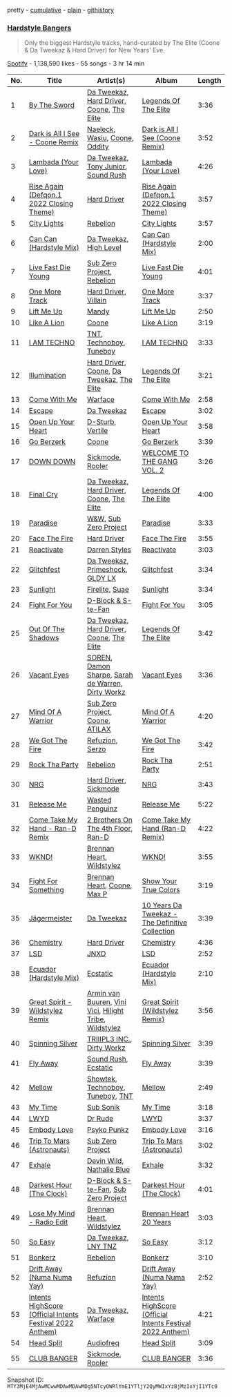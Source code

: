 pretty - [cumulative](/playlists/cumulative/37i9dQZF1DX0pH2SQMRXnC.md) - [plain](/playlists/plain/37i9dQZF1DX0pH2SQMRXnC) - [githistory](https://github.githistory.xyz/mackorone/spotify-playlist-archive/blob/main/playlists/plain/37i9dQZF1DX0pH2SQMRXnC)

### [Hardstyle Bangers](https://open.spotify.com/playlist/37i9dQZF1DX0pH2SQMRXnC)

> Only the biggest Hardstyle tracks, hand\-curated by The Elite \(Coone & Da Tweekaz & Hard Driver\) for New Years' Eve.

[Spotify](https://open.spotify.com/user/spotify) - 1,138,590 likes - 55 songs - 3 hr 14 min

| No. | Title | Artist(s) | Album | Length |
|---|---|---|---|---|
| 1 | [By The Sword](https://open.spotify.com/track/0k8JlkHqTUUfOf48peC3Dp) | [Da Tweekaz](https://open.spotify.com/artist/6UOk7DmvqlzWmo6gjhZvn6), [Hard Driver](https://open.spotify.com/artist/1rpLzYzfrueWdkpcIunZQl), [Coone](https://open.spotify.com/artist/1Wt63OMKtv6v2ivHuQLm2C), [The Elite](https://open.spotify.com/artist/7KNKKIsyxgZRBWnrcj8vHk) | [Legends Of The Elite](https://open.spotify.com/album/50RHfqIEtQS0dZxBrrFUF3) | 3:36 |
| 2 | [Dark is All I See \- Coone Remix](https://open.spotify.com/track/2sbUzaHihePu45j9MslHN5) | [Naeleck](https://open.spotify.com/artist/2DYDFBqoaBP2i9XrTGpOgF), [Wasiu](https://open.spotify.com/artist/5U1eJDpMKZiQustw16e0g2), [Coone](https://open.spotify.com/artist/1Wt63OMKtv6v2ivHuQLm2C), [Oddity](https://open.spotify.com/artist/6jZl6risV5vg6O83zKSHHs) | [Dark is All I See \(Coone Remix\)](https://open.spotify.com/album/4xFPRWDxU3cRQck6WPnq43) | 3:52 |
| 3 | [Lambada \(Your Love\)](https://open.spotify.com/track/2oefmctoiEMHs6Cf6PmoHj) | [Da Tweekaz](https://open.spotify.com/artist/6UOk7DmvqlzWmo6gjhZvn6), [Tony Junior](https://open.spotify.com/artist/17esEoE9uEHFKuzkar2UL0), [Sound Rush](https://open.spotify.com/artist/7IFPeV5Ew63S7Hid0AjNgK) | [Lambada \(Your Love\)](https://open.spotify.com/album/0WgTsrXmzSihOCRoRS5Bn6) | 4:26 |
| 4 | [Rise Again \(Defqon.1 2022 Closing Theme\)](https://open.spotify.com/track/5U8ciuvj0LDMk9h66NhwzR) | [Hard Driver](https://open.spotify.com/artist/1rpLzYzfrueWdkpcIunZQl) | [Rise Again \(Defqon.1 2022 Closing Theme\)](https://open.spotify.com/album/1eO3xCCiCtzPmeuEwJUTbH) | 3:57 |
| 5 | [City Lights](https://open.spotify.com/track/0oKYNnouzywEqUnY7z5uhD) | [Rebelion](https://open.spotify.com/artist/5JcSyYpBdqCmjJyVlKh7Yg) | [City Lights](https://open.spotify.com/album/1FMRGNt8vk6DsJOevaCneq) | 3:57 |
| 6 | [Can Can \(Hardstyle Mix\)](https://open.spotify.com/track/1qXFfxYo6lyVk8Cgeuyuu2) | [Da Tweekaz](https://open.spotify.com/artist/6UOk7DmvqlzWmo6gjhZvn6), [High Level](https://open.spotify.com/artist/4KvRH69whFDlnlkk39c1Hh) | [Can Can \(Hardstyle Mix\)](https://open.spotify.com/album/7c9YtdfJjz6pCQWrrWb8Gn) | 2:00 |
| 7 | [Live Fast Die Young](https://open.spotify.com/track/6Dr20NRSnMh9NT76D4FNqk) | [Sub Zero Project](https://open.spotify.com/artist/4f0OXMMSxr0r8Ztx6CdpAl), [Rebelion](https://open.spotify.com/artist/5JcSyYpBdqCmjJyVlKh7Yg) | [Live Fast Die Young](https://open.spotify.com/album/4T6rUAR786jTllgifeo6Zx) | 4:01 |
| 8 | [One More Track](https://open.spotify.com/track/1s36TgCXpzV2SidScpapiR) | [Hard Driver](https://open.spotify.com/artist/1rpLzYzfrueWdkpcIunZQl), [Villain](https://open.spotify.com/artist/7iajTuviby3038TmfrpvZ3) | [One More Track](https://open.spotify.com/album/4KwMAyGEhGjeH9igAWcM3w) | 3:37 |
| 9 | [Lift Me Up](https://open.spotify.com/track/6e7FmgZJ9TMRZObKBC9kbl) | [Mandy](https://open.spotify.com/artist/59VlEky6rgwrcluurlvspE) | [Lift Me Up](https://open.spotify.com/album/2SXeCXid6oiZJYc24PBKKC) | 2:50 |
| 10 | [Like A Lion](https://open.spotify.com/track/2kxeK97qaeEnpwIJDPYCQG) | [Coone](https://open.spotify.com/artist/1Wt63OMKtv6v2ivHuQLm2C) | [Like A Lion](https://open.spotify.com/album/6KdB1uh7yYtDq5VKnja2ui) | 3:19 |
| 11 | [I AM TECHNO](https://open.spotify.com/track/7du6lb0kc6ddcS9XtCnrIo) | [TNT](https://open.spotify.com/artist/1CqOLQmjzVWXQTiIN5Wucs), [Technoboy](https://open.spotify.com/artist/37jL2LnGjAkadOCszr8v7C), [Tuneboy](https://open.spotify.com/artist/3mZnhzeAyjpFhO3cIepzBr) | [I AM TECHNO](https://open.spotify.com/album/1a2FSIu7GSzAbvgptrf0An) | 3:33 |
| 12 | [Illumination](https://open.spotify.com/track/5qj1X8ca7DrVbIA3RFxDbC) | [Hard Driver](https://open.spotify.com/artist/1rpLzYzfrueWdkpcIunZQl), [Coone](https://open.spotify.com/artist/1Wt63OMKtv6v2ivHuQLm2C), [Da Tweekaz](https://open.spotify.com/artist/6UOk7DmvqlzWmo6gjhZvn6), [The Elite](https://open.spotify.com/artist/7KNKKIsyxgZRBWnrcj8vHk) | [Legends Of The Elite](https://open.spotify.com/album/50RHfqIEtQS0dZxBrrFUF3) | 3:21 |
| 13 | [Come With Me](https://open.spotify.com/track/6vFEXiW7QPKGRardogdK6f) | [Warface](https://open.spotify.com/artist/1wuQQfTDZhgNb4GJyhThUs) | [Come With Me](https://open.spotify.com/album/1nS5RjmwKhROZY2XvSL71u) | 2:58 |
| 14 | [Escape](https://open.spotify.com/track/1dugN8I61tGdZdhv35RwUg) | [Da Tweekaz](https://open.spotify.com/artist/6UOk7DmvqlzWmo6gjhZvn6) | [Escape](https://open.spotify.com/album/0vqePb5wH89LX8AopcptZk) | 3:02 |
| 15 | [Open Up Your Heart](https://open.spotify.com/track/2klFM38gNMzVJdgGGfskhE) | [D\-Sturb](https://open.spotify.com/artist/7E6DrjKJieOdJKO8mbwCMO), [Vertile](https://open.spotify.com/artist/2CREMC4YATn7Bx9ZQku6IH) | [Open Up Your Heart](https://open.spotify.com/album/2HIciu2sc1pzveLUV6x3wu) | 3:58 |
| 16 | [Go Berzerk](https://open.spotify.com/track/6I3B1N6a5MB14HlqE9e73u) | [Coone](https://open.spotify.com/artist/1Wt63OMKtv6v2ivHuQLm2C) | [Go Berzerk](https://open.spotify.com/album/2KLMiRJWJadYQ0MFVv5BLL) | 3:39 |
| 17 | [DOWN DOWN](https://open.spotify.com/track/6H4mOpaopoXbLkf12GEhe4) | [Sickmode](https://open.spotify.com/artist/5PbgCU02dfdBCAzpOaNmYW), [Rooler](https://open.spotify.com/artist/2lpFs8QJyIeVDb2Sq4vZYi) | [WELCOME TO THE GANG VOL\. 2](https://open.spotify.com/album/0mC2Hi8MHgiuY03hJPbaxZ) | 3:26 |
| 18 | [Final Cry](https://open.spotify.com/track/4NVKBCNRf6SJUtsUlSZefv) | [Da Tweekaz](https://open.spotify.com/artist/6UOk7DmvqlzWmo6gjhZvn6), [Hard Driver](https://open.spotify.com/artist/1rpLzYzfrueWdkpcIunZQl), [Coone](https://open.spotify.com/artist/1Wt63OMKtv6v2ivHuQLm2C), [The Elite](https://open.spotify.com/artist/7KNKKIsyxgZRBWnrcj8vHk) | [Legends Of The Elite](https://open.spotify.com/album/50RHfqIEtQS0dZxBrrFUF3) | 4:00 |
| 19 | [Paradise](https://open.spotify.com/track/3vyw1KgD1UNpWbupv7vkE4) | [W&W](https://open.spotify.com/artist/2rTo8KIkBTFjQS7VvaKYQ4), [Sub Zero Project](https://open.spotify.com/artist/4f0OXMMSxr0r8Ztx6CdpAl) | [Paradise](https://open.spotify.com/album/3yIhfMPqfXeCpE30K34fer) | 3:33 |
| 20 | [Face The Fire](https://open.spotify.com/track/4evxamNGus4rXd3EN74Hy6) | [Hard Driver](https://open.spotify.com/artist/1rpLzYzfrueWdkpcIunZQl) | [Face The Fire](https://open.spotify.com/album/0GhIWxKkS99zPV9m8OkGTB) | 3:55 |
| 21 | [Reactivate](https://open.spotify.com/track/4EnSchPRIh9xWOb2SIrRQU) | [Darren Styles](https://open.spotify.com/artist/2gZzTzeACSwFqkMroVxmnm) | [Reactivate](https://open.spotify.com/album/5wrPSKbqGIXpi3ede6H9ye) | 3:03 |
| 22 | [Glitchfest](https://open.spotify.com/track/520lQH0OKISQm982IiHZ15) | [Da Tweekaz](https://open.spotify.com/artist/6UOk7DmvqlzWmo6gjhZvn6), [Primeshock](https://open.spotify.com/artist/0BtiMLqwAvO3yHcPh5BWCS), [GLDY LX](https://open.spotify.com/artist/5W8ur0q0526Cj59h4qbmjl) | [Glitchfest](https://open.spotify.com/album/53UJc38EHLHscfz8iBxgGn) | 3:34 |
| 23 | [Sunlight](https://open.spotify.com/track/4OSJ9LrhlX3V2n3sYf4Vbk) | [Firelite](https://open.spotify.com/artist/7FTQICqfx93tZdwZJb3wt2), [Suae](https://open.spotify.com/artist/0pTJdgzCj4Wo6RwdOcGinx) | [Sunlight](https://open.spotify.com/album/0RkrvVUlFLSADQTTH3K0Kw) | 3:34 |
| 24 | [Fight For You](https://open.spotify.com/track/5GCL6u4hSfHrGUZPLyJBfZ) | [D\-Block & S\-te\-Fan](https://open.spotify.com/artist/6L7a6wPGpvLtTwOsMLnF1z) | [Fight For You](https://open.spotify.com/album/27ncfi8pJJtN4xPRD37Lp7) | 3:05 |
| 25 | [Out Of The Shadows](https://open.spotify.com/track/0wM5xMaTddQjAXkNcFBcrR) | [Da Tweekaz](https://open.spotify.com/artist/6UOk7DmvqlzWmo6gjhZvn6), [Hard Driver](https://open.spotify.com/artist/1rpLzYzfrueWdkpcIunZQl), [Coone](https://open.spotify.com/artist/1Wt63OMKtv6v2ivHuQLm2C), [The Elite](https://open.spotify.com/artist/7KNKKIsyxgZRBWnrcj8vHk) | [Legends Of The Elite](https://open.spotify.com/album/50RHfqIEtQS0dZxBrrFUF3) | 3:42 |
| 26 | [Vacant Eyes](https://open.spotify.com/track/0zSBBmydHNQY1ZWSb8y3ag) | [SOREN](https://open.spotify.com/artist/5HAvpiAJqMMyW1ZtTkHhkq), [Damon Sharpe](https://open.spotify.com/artist/3Woqe3KegExVyrEK1I6ITJ), [Sarah de Warren](https://open.spotify.com/artist/2V431yZGG08uroH2CZAgur), [Dirty Workz](https://open.spotify.com/artist/02oW60rlHXuLMBiODd6nob) | [Vacant Eyes](https://open.spotify.com/album/2jiCBN2jaaYCTWEvOLloY3) | 3:36 |
| 27 | [Mind Of A Warrior](https://open.spotify.com/track/1aG0rVDtV2RhkrirqFzOid) | [Sub Zero Project](https://open.spotify.com/artist/4f0OXMMSxr0r8Ztx6CdpAl), [Coone](https://open.spotify.com/artist/1Wt63OMKtv6v2ivHuQLm2C), [ATILAX](https://open.spotify.com/artist/1DLc4wnbKa3RWJsqwPehbk) | [Mind Of A Warrior](https://open.spotify.com/album/3q6UD4VSZhqLk7j9o8WZHm) | 4:20 |
| 28 | [We Got The Fire](https://open.spotify.com/track/3ytpNDBUIoqJtqm6Xe8mtF) | [Refuzion](https://open.spotify.com/artist/1BpCQRsYuiRg1TXKR2SQe1), [Serzo](https://open.spotify.com/artist/3OhUveXjN6gDbNt7ygN8z6) | [We Got The Fire](https://open.spotify.com/album/3BZCF2hxSRiu3dfHExwMBT) | 3:42 |
| 29 | [Rock Tha Party](https://open.spotify.com/track/2y4MGW3z5eMAZTXm7Q0T7V) | [Rebelion](https://open.spotify.com/artist/5JcSyYpBdqCmjJyVlKh7Yg) | [Rock Tha Party](https://open.spotify.com/album/7dBMFgErPgPAd1PNTo57Is) | 2:51 |
| 30 | [NRG](https://open.spotify.com/track/7pla1KbEojTBfSBAfO8QqG) | [Hard Driver](https://open.spotify.com/artist/1rpLzYzfrueWdkpcIunZQl), [Sickmode](https://open.spotify.com/artist/5PbgCU02dfdBCAzpOaNmYW) | [NRG](https://open.spotify.com/album/373ndAg7ONIo6b9h0620rU) | 3:43 |
| 31 | [Release Me](https://open.spotify.com/track/1mprEFDDau0OEUMirMcWfZ) | [Wasted Penguinz](https://open.spotify.com/artist/1Ok5WQlGEnuFOiUlpCKcVT) | [Release Me](https://open.spotify.com/album/0PwbYjSdPuFKRrxOajVYVr) | 5:22 |
| 32 | [Come Take My Hand \- Ran\-D Remix](https://open.spotify.com/track/4plFHRIYpyvO46CWG2UMvG) | [2 Brothers On The 4th Floor](https://open.spotify.com/artist/5wsBGjgRsASMggXLPF7pYm), [Ran\-D](https://open.spotify.com/artist/7IeovKzVkfcG9mIJGNzTcT) | [Come Take My Hand \(Ran\-D Remix\)](https://open.spotify.com/album/06a36yj8fqrm8MUFeI7qO4) | 4:22 |
| 33 | [WKND!](https://open.spotify.com/track/76e9eoJxKRoQhutO5CvDqX) | [Brennan Heart](https://open.spotify.com/artist/5QySqc6yAFDx9m7fedFZmC), [Wildstylez](https://open.spotify.com/artist/0wr85NuJuAYZsRzP1lJgiV) | [WKND!](https://open.spotify.com/album/60ghuelB3S5nXjgOXn8Gh0) | 3:55 |
| 34 | [Fight For Something](https://open.spotify.com/track/4v0pQjXKhn23KCOymfoSsh) | [Brennan Heart](https://open.spotify.com/artist/5QySqc6yAFDx9m7fedFZmC), [Coone](https://open.spotify.com/artist/1Wt63OMKtv6v2ivHuQLm2C), [Max P](https://open.spotify.com/artist/7D76Zt5h5OIV4zHi1AtCqw) | [Show Your True Colors](https://open.spotify.com/album/5jVqEmzWDbBcZml7XNcjvu) | 3:19 |
| 35 | [Jägermeister](https://open.spotify.com/track/19UGEZoMAqqaTEcEYNvsox) | [Da Tweekaz](https://open.spotify.com/artist/6UOk7DmvqlzWmo6gjhZvn6) | [10 Years Da Tweekaz \- The Definitive Collection](https://open.spotify.com/album/0H5DxhFIJtrWy1xEIXw0ZB) | 3:39 |
| 36 | [Chemistry](https://open.spotify.com/track/16sGUzzubbxjTbYokRDR9E) | [Hard Driver](https://open.spotify.com/artist/1rpLzYzfrueWdkpcIunZQl) | [Chemistry](https://open.spotify.com/album/6i930USyboGVU3PeKzbNwc) | 4:36 |
| 37 | [LSD](https://open.spotify.com/track/15lCMyniPIvYKbfNzC08Tm) | [JNXD](https://open.spotify.com/artist/4by5ENA6ZMNCQkOX3RIh0G) | [LSD](https://open.spotify.com/album/1N7JOPfJGJdRVM74SsibGb) | 2:52 |
| 38 | [Ecuador \(Hardstyle Mix\)](https://open.spotify.com/track/4PnRDsx6405Mn5DeY25J5t) | [Ecstatic](https://open.spotify.com/artist/7tEAlsvmuaVnKQyswnonem) | [Ecuador \(Hardstyle Mix\)](https://open.spotify.com/album/4YpH7Q6JO3bCpWpsG6XlM7) | 2:10 |
| 39 | [Great Spirit \- Wildstylez Remix](https://open.spotify.com/track/5DOL2R736GPvEL6yE05n4R) | [Armin van Buuren](https://open.spotify.com/artist/0SfsnGyD8FpIN4U4WCkBZ5), [Vini Vici](https://open.spotify.com/artist/29zsVzEH33dD5QqxeL8dvy), [Hilight Tribe](https://open.spotify.com/artist/62RdOEwjfXjFOQpKdufMR7), [Wildstylez](https://open.spotify.com/artist/0wr85NuJuAYZsRzP1lJgiV) | [Great Spirit \(Wildstylez Remix\)](https://open.spotify.com/album/3h7gRScWRjGZKh8AusmieE) | 3:56 |
| 40 | [Spinning Silver](https://open.spotify.com/track/4pjppiO2X8u2sM6lL0Hg8A) | [TRIIIPL3 INC.](https://open.spotify.com/artist/1m91WjQ6nEC5k3F1HC51sP), [Dirty Workz](https://open.spotify.com/artist/02oW60rlHXuLMBiODd6nob) | [Spinning Silver](https://open.spotify.com/album/3nIjjrnmJMH6SAn7lQBvQT) | 3:39 |
| 41 | [Fly Away](https://open.spotify.com/track/7AbunPH0sRvQAnoUqn2yoF) | [Sound Rush](https://open.spotify.com/artist/7IFPeV5Ew63S7Hid0AjNgK), [Ecstatic](https://open.spotify.com/artist/7tEAlsvmuaVnKQyswnonem) | [Fly Away](https://open.spotify.com/album/4Y7eECOGf0z9CTzSnzVERe) | 3:39 |
| 42 | [Mellow](https://open.spotify.com/track/6AQpd05OyowTvtO7I3BdBU) | [Showtek](https://open.spotify.com/artist/3gk0OYeLFWYupGFRHqLSR7), [Technoboy](https://open.spotify.com/artist/37jL2LnGjAkadOCszr8v7C), [Tuneboy](https://open.spotify.com/artist/3mZnhzeAyjpFhO3cIepzBr), [TNT](https://open.spotify.com/artist/1CqOLQmjzVWXQTiIN5Wucs) | [Mellow](https://open.spotify.com/album/2uM2YRfQXxpsCjDxuZdqiY) | 2:49 |
| 43 | [My Time](https://open.spotify.com/track/2QG8mQwRQk3VRZFeEbx5rh) | [Sub Sonik](https://open.spotify.com/artist/4FApejrnKXgmvrVmBMRO2l) | [My Time](https://open.spotify.com/album/6twbJ6MrK36i8nTNpEuzPU) | 3:18 |
| 44 | [LWYD](https://open.spotify.com/track/4OW5d9wxZE8w1wCw1hEqRa) | [Dr Rude](https://open.spotify.com/artist/5akubyqg9eYtnCtDEeJz2s) | [LWYD](https://open.spotify.com/album/4cMxrZ032Y6IDc8vgkUs1O) | 3:37 |
| 45 | [Embody Love](https://open.spotify.com/track/2aMhB3tyHAhspQ3jh8gaf1) | [Psyko Punkz](https://open.spotify.com/artist/18pYFSeMi7sOL6nGMICHtS) | [Embody Love](https://open.spotify.com/album/1KZGhclJJ65b9rTtd64sHv) | 3:16 |
| 46 | [Trip To Mars \(Astronauts\)](https://open.spotify.com/track/7kUBocchlTtTZVNplR9ZJI) | [Sub Zero Project](https://open.spotify.com/artist/4f0OXMMSxr0r8Ztx6CdpAl) | [Trip To Mars \(Astronauts\)](https://open.spotify.com/album/29wNHESljXnFzohiGMCRMs) | 3:02 |
| 47 | [Exhale](https://open.spotify.com/track/3N9ng00i9rx0E3OeebXXW6) | [Devin Wild](https://open.spotify.com/artist/4ksdbwHbqSmv7sWP3W6L21), [Nathalie Blue](https://open.spotify.com/artist/2VRgy5skIildisco3sF7Nt) | [Exhale](https://open.spotify.com/album/1WbaboljISzBhzFwupv3XL) | 3:32 |
| 48 | [Darkest Hour \(The Clock\)](https://open.spotify.com/track/5DWoPJxISs9VMRCJBzujB6) | [D\-Block & S\-te\-Fan](https://open.spotify.com/artist/6L7a6wPGpvLtTwOsMLnF1z), [Sub Zero Project](https://open.spotify.com/artist/4f0OXMMSxr0r8Ztx6CdpAl) | [Darkest Hour \(The Clock\)](https://open.spotify.com/album/4eI1N5KbjJ5j4Mfa8yZPhM) | 4:01 |
| 49 | [Lose My Mind \- Radio Edit](https://open.spotify.com/track/1FKUPb2HdRzrwpbhF5gqsk) | [Brennan Heart](https://open.spotify.com/artist/5QySqc6yAFDx9m7fedFZmC), [Wildstylez](https://open.spotify.com/artist/0wr85NuJuAYZsRzP1lJgiV) | [Brennan Heart 20 Years](https://open.spotify.com/album/0BidOfPtcFpsyM8rxSF9vu) | 3:03 |
| 50 | [So Easy](https://open.spotify.com/track/1tVzhmGJppsFmRD54O2YX7) | [Da Tweekaz](https://open.spotify.com/artist/6UOk7DmvqlzWmo6gjhZvn6), [LNY TNZ](https://open.spotify.com/artist/1x0ScxgiyFRQDKT4VwcLHa) | [So Easy](https://open.spotify.com/album/7wSxGIludeOatyvKPnvbxo) | 3:12 |
| 51 | [Bonkerz](https://open.spotify.com/track/0FaG2Hc9LSFsuChAC0ZZcM) | [Rebelion](https://open.spotify.com/artist/5JcSyYpBdqCmjJyVlKh7Yg) | [Bonkerz](https://open.spotify.com/album/5cLA1oOx6ltXJUivbd8Ybs) | 3:10 |
| 52 | [Drift Away \(Numa Numa Yay\)](https://open.spotify.com/track/5FvdZ8gbPKr6qfen05303Q) | [Refuzion](https://open.spotify.com/artist/1BpCQRsYuiRg1TXKR2SQe1) | [Drift Away \(Numa Numa Yay\)](https://open.spotify.com/album/634u94Ov4HnrF8mXT88Mt2) | 2:52 |
| 53 | [Intents HighScore \(Official Intents Festival 2022 Anthem\)](https://open.spotify.com/track/7f8sMzOd2e5eHfiTqThjtQ) | [Da Tweekaz](https://open.spotify.com/artist/6UOk7DmvqlzWmo6gjhZvn6), [Warface](https://open.spotify.com/artist/1wuQQfTDZhgNb4GJyhThUs) | [Intents HighScore \(Official Intents Festival 2022 Anthem\)](https://open.spotify.com/album/1ILd8VjhR9VV89Z5i8RAuO) | 4:21 |
| 54 | [Head Split](https://open.spotify.com/track/4rycJ2c87C7EFDbBtBSpps) | [Audiofreq](https://open.spotify.com/artist/0hHKtZEXHNsXfgrNgU7Zkl) | [Head Split](https://open.spotify.com/album/2CiA8y9BuTsuyczNXRtJuS) | 3:09 |
| 55 | [CLUB BANGER](https://open.spotify.com/track/72j7y7nVfhi69H8X8oRbye) | [Sickmode](https://open.spotify.com/artist/5PbgCU02dfdBCAzpOaNmYW), [Rooler](https://open.spotify.com/artist/2lpFs8QJyIeVDb2Sq4vZYi) | [CLUB BANGER](https://open.spotify.com/album/2qKRkYCu6GqfL4tcQonqpO) | 3:36 |

Snapshot ID: `MTY3MjE4MjAwMCwwMDAwMDAwMDg5NTcyOWRlYmE1YTljY2QyMWIxYzBjMzIxYjI1YTc0`

